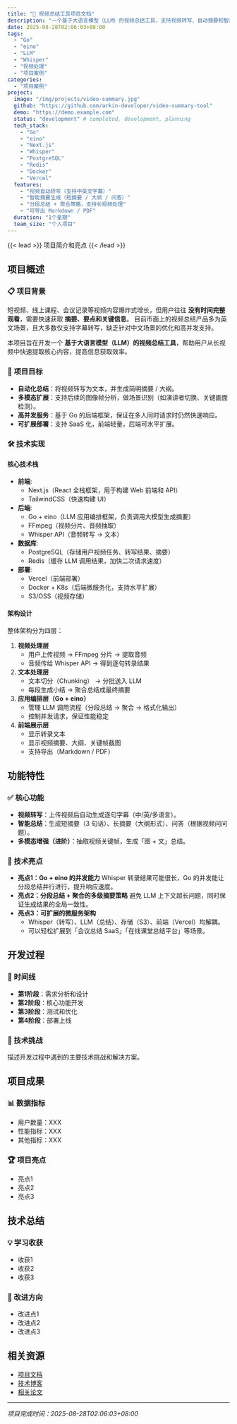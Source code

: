 ```yaml
---
title: "🎥 视频总结工具项目文档"
description: "一个基于大语言模型（LLM）的视频总结工具，支持视频转写、自动摘要和智能大纲生成。"
date: 2025-08-28T02:06:03+08:00
tags:
  - "Go"
  - "eino"
  - "LLM"
  - "Whisper"
  - "视频处理"
  - "项目案例"
categories:
  - "项目案例"
project:
  image: "/img/projects/video-summary.jpg"
  github: "https://github.com/arkin-developer/video-summary-tool"
  demo: "https://demo.example.com"
  status: "development" # completed, development, planning
  tech_stack:
    - "Go"
    - "eino"
    - "Next.js"
    - "Whisper"
    - "PostgreSQL"
    - "Redis"
    - "Docker"
    - "Vercel"
  features:
    - "视频自动转写（支持中英文字幕）"
    - "智能摘要生成（短摘要 / 大纲 / 问答）"
    - "分段总结 + 聚合策略，支持长视频处理"
    - "可导出 Markdown / PDF"
  duration: "1个星期"
  team_size: "个人项目"
---
```


{{< lead >}}
项目简介和亮点
{{< /lead >}}

## 项目概述

### 📋 项目背景
短视频、线上课程、会议记录等视频内容爆炸式增长，但用户往往 **没有时间完整观看**，需要快速获取 **摘要、要点和关键信息**。
 目前市面上的视频总结产品多为英文场景，且大多数仅支持字幕转写，缺乏针对中文场景的优化和高并发支持。

本项目旨在开发一个 **基于大语言模型（LLM）的视频总结工具**，帮助用户从长视频中快速提取核心内容，提高信息获取效率。

### 🎯 项目目标
- **自动化总结**：将视频转写为文本，并生成简明摘要 / 大纲。
- **多模态扩展**：支持后续的图像帧分析，做场景识别（如演讲者切换、关键画面检测）。
- **高并发服务**：基于 Go 的后端框架，保证在多人同时请求时仍然快速响应。
- **可扩展部署**：支持 SaaS 化，前端轻量，后端可水平扩展。

### 🛠️ 技术实现

#### 核心技术栈
- **前端**:
  - Next.js（React 全栈框架，用于构建 Web 前端和 API）
  - TailwindCSS（快速构建 UI）
- **后端**:
  - Go + eino（LLM 应用编排框架，负责调用大模型生成摘要）
  - FFmpeg（视频分片、音频抽取）
  - Whisper API（音频转写 → 文本）
- **数据库**:
  - PostgreSQL（存储用户视频任务、转写结果、摘要）
  - Redis（缓存 LLM 调用结果，加快二次请求速度）
- **部署**:
  - Vercel（前端部署）
  - Docker + K8s（后端微服务化，支持水平扩展）
  - S3/OSS（视频存储）

#### 架构设计
整体架构分为四层：

1. **视频处理层**
   - 用户上传视频 → FFmpeg 分片 → 提取音频
   - 音频传给 Whisper API → 得到逐句转录结果
2. **文本处理层**
   - 文本切分（Chunking） → 分批送入 LLM
   - 每段生成小结 → 聚合总结成最终摘要
3. **应用编排层（Go + eino）**
   - 管理 LLM 调用流程（分段总结 → 聚合 → 格式化输出）
   - 控制并发请求，保证性能稳定
4. **前端展示层**
   - 显示转录文本
   - 显示视频摘要、大纲、关键帧截图
   - 支持导出（Markdown / PDF）

## 功能特性

### ✅ 核心功能
- **视频转写**：上传视频后自动生成逐句字幕（中/英/多语言）。
- **智能总结**：生成短摘要（3 句话）、长摘要（大纲形式）、问答（根据视频问问题）。
- **多模态增强（进阶）**：抽取视频关键帧，生成「图 + 文」总结。

### 🔧 技术亮点
- **亮点1：Go + eino 的并发能力**
   Whisper 转录结果可能很长，Go 的并发能让分段总结并行进行，提升响应速度。
- **亮点2：分段总结 + 聚合的多级摘要策略**
   避免 LLM 上下文超长问题，同时保证生成结果的全局一致性。
- **亮点3：可扩展的微服务架构**
  - Whisper（转写）、LLM（总结）、存储（S3）、前端（Vercel）均解耦。
  - 可以轻松扩展到「会议总结 SaaS」「在线课堂总结平台」等场景。

## 开发过程

### 📅 时间线
- **第1阶段**：需求分析和设计
- **第2阶段**：核心功能开发
- **第3阶段**：测试和优化
- **第4阶段**：部署上线

### 🚧 技术挑战
描述开发过程中遇到的主要技术挑战和解决方案。

## 项目成果

### 📊 数据指标
- 用户数量：XXX
- 性能指标：XXX
- 其他指标：XXX

### 🏆 项目亮点
- 亮点1
- 亮点2
- 亮点3

## 技术总结

### 💡 学习收获
- 收获1
- 收获2
- 收获3

### 🔮 改进方向
- 改进点1
- 改进点2
- 改进点3

## 相关资源

- [项目文档](链接)
- [技术博客](链接)
- [相关论文](链接)

---

*项目完成时间：2025-08-28T02:06:03+08:00*
